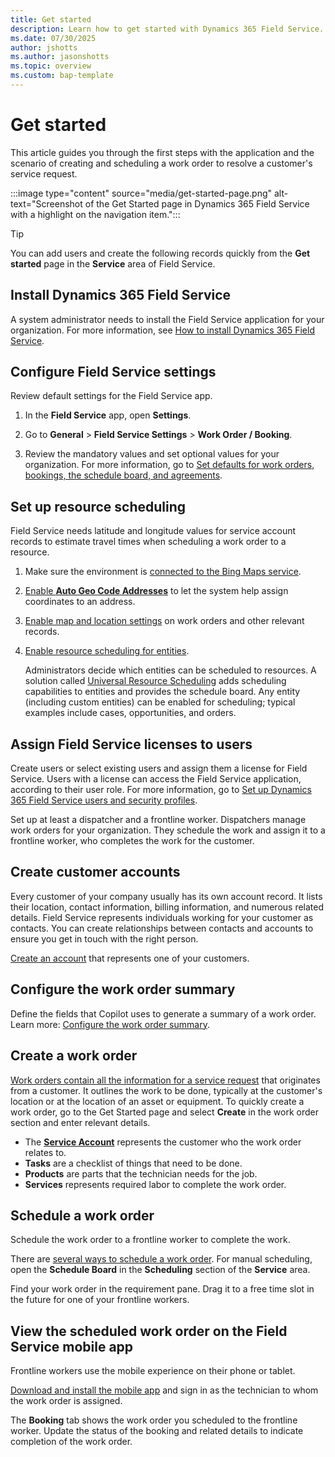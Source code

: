 ```yaml
---
title: Get started
description: Learn how to get started with Dynamics 365 Field Service.
ms.date: 07/30/2025
author: jshotts
ms.author: jasonshotts
ms.topic: overview
ms.custom: bap-template
---
```


# Get started

This article guides you through the first steps with the application and the scenario of creating and scheduling a work order to resolve a customer's service request.

:::image type="content" source="media/get-started-page.png" alt-text="Screenshot of the Get Started page in Dynamics 365 Field Service with a highlight on the navigation item.":::

> [!TIP]
> You can add users and create the following records quickly from the **Get started** page in the **Service** area of Field Service.

## Install Dynamics 365 Field Service

A system administrator needs to install the Field Service application for your organization. For more information, see [How to install Dynamics 365 Field Service](install-field-service.md).

## Configure Field Service settings

Review default settings for the Field Service app.

1. In the **Field Service** app, open **Settings**.

1. Go to **General** > **Field Service Settings** > **Work Order / Booking**.

1. Review the mandatory values and set optional values for your organization. For more information, go to [Set defaults for work orders, bookings, the schedule board, and agreements](configure-default-settings.md).

## Set up resource scheduling

Field Service needs latitude and longitude values for service account records to estimate travel times when scheduling a work order to a resource.

1. Make sure the environment is [connected to the Bing Maps service](field-service-maps-address-locations.md#connect-to-maps).

1. [Enable **Auto Geo Code Addresses**](turn-on-auto-geocoding.md) to let the system help assign coordinates to an address.

1. [Enable map and location settings](field-service-maps-address-locations.md) on work orders and other relevant records.

1. [Enable resource scheduling for entities](schedule-new-entity.md).

   Administrators decide which entities can be scheduled to resources. A solution called [Universal Resource Scheduling](universal-resource-scheduling-for-field-service.md) adds scheduling capabilities to entities and provides the schedule board. Any entity (including custom entities) can be enabled for scheduling; typical examples include cases, opportunities, and orders.

## Assign Field Service licenses to users

Create users or select existing users and assign them a license for Field Service. Users with a license can access the Field Service application, according to their user role. For more information, go to [Set up Dynamics 365 Field Service users and security profiles](users-licenses-permissions.md).

Set up at least a dispatcher and a frontline worker. Dispatchers manage work orders for your organization. They schedule the work and assign it to a frontline worker, who completes the work for the customer.

## Create customer accounts

Every customer of your company usually has its own account record. It lists their location, contact information, billing information, and numerous related details. Field Service represents individuals working for your customer as contacts. You can create relationships between contacts and accounts to ensure you get in touch with the right person.

[Create an account](accounts.md) that represents one of your customers.

## Configure the work order summary

Define the fields that Copilot uses to generate a summary of a work order. Learn more: [Configure the work order summary](enable-work-order-recap.md#summary-configuration).

## Create a work order

[Work orders contain all the information for a service request](create-work-order.md) that originates from a customer. It outlines the work to be done, typically at the customer's location or at the location of an asset or equipment. To quickly create a work order, go to the Get Started page and select **Create** in the work order section and enter relevant details.

- The [**Service Account**](accounts.md) represents the customer who the work order relates to.
- **Tasks** are a checklist of things that need to be done.
- **Products** are parts that the technician needs for the job.
- **Services** represents required labor to complete the work order.

## Schedule a work order

Schedule the work order to a frontline worker to complete the work.

There are [several ways to schedule a work order](universal-resource-scheduling-for-field-service.md). For manual scheduling, open the **Schedule Board** in the **Scheduling** section of the **Service** area.

Find your work order in the requirement pane. Drag it to a free time slot in the future for one of your frontline workers.

## View the scheduled work order on the Field Service mobile app

Frontline workers use the mobile experience on their phone or tablet.

[Download and install the mobile app](mobile/set-up-field-service-mobile.md) and sign in as the technician to whom the work order is assigned.

The **Booking** tab shows the work order you scheduled to the frontline worker. Update the status of the booking and related details to indicate completion of the work order.

